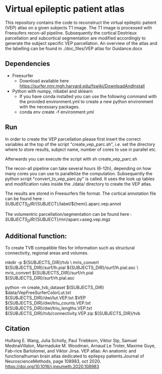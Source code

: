 # Virtual epileptic patient atlas 

This repository contains the code to reconstruct the virtual epileptic patient (VEP) atlas on a given subjects T1 image. 
The T1 image is processed with Freesufers recon-all pipeline. 
Subsequently the cortical Destrieux parcellation and subcortical segmentation are modified accordingly to generate the subject specific VEP parcellation.
An overview of the atlas and the labelling can be found in 
./doc_files/VEP atlas for Guidance.docx

## Dependencies
* Freesurfer 
	* Download available here https://surfer.nmr.mgh.harvard.edu/fswiki/DownloadAndInstall
* Python with numpy, nibabel and sklearn 
	* If you have conda installed you can use the following command with the provided environment.yml to create a new python environment with the necessary packages.
	* conda env create -f environment.yml
	


## Run 

In order to create the VEP parcellation please first insert the correct variables at the top of the script "create_vep_parc.sh", i.e. set the directory where to store results, subject name, number of cores to use in parallel etc.

Afterwards you can execute the script with 
sh create_vep_parc.sh

The recon-all pipeline can take several hours (6-12h), depending on how many cores you can use to parallelize the computation. 
Subsequently the python script "convert_to_vep_parc.py" is called. 
It uses the look up tables and modification rules inside the ./data/ directory to create the VEP atlas. 

The results are stored in Freesurfers file format.
The cortical annotation file can be found here :
${SUBJECTS_DIR}/${SUBJECT}/label/${hemi}.aparc.vep.annot

The volumentric parcellation/segmentation can be found here :
${SUBJECTS_DIR}/${SUBJECT}/mri/aparc+aseg.vep.mgz

## Additional function: 
To create TVB compatible files for information such as structural connectivity, regional areas and volumes. 

mkdir -p ${SUBJECTS_DIR}/tvb \\
mris_convert ${SUBJECTS_DIR}/surf/lh.pial ${SUBJECTS_DIR}/surf/lh.pial.asc \\
mris_convert ${SUBJECTS_DIR}/surf/rh.pial ${SUBJECTS_DIR}/surf/rh.pial.asc

python -m create_tvb_dataset ${SUBJECTS_DIR} \
$data/VepFreeSurferColorLut.txt \
${SUBJECTS_DIR}/dwi/lut.VEP.txt $VEP \
${SUBJECTS_DIR}/dwi/triu_counts.VEP.txt ${SUBJECTS_DIR}/dwi/triu_lengths.VEP.txt \
${SUBJECTS_DIR}/tvb/connectivity.VEP.zip ${SUBJECTS_DIR}/tvb


## Citation
Huifang E. Wang, Julia Scholly, Paul Triebkorn, Viktor Sip, Samuel MedinaVillalon, Marmaduke M. Woodman, Arnaud Le Troter, Maxime Guye, Fab-rice Bartolomei, and Viktor Jirsa.  VEP atlas:  An anatomic and functionalhuman brain atlas dedicated to epilepsy patients.Journal of NeuroscienceMethods, page 108983, oct 2020.
https://doi.org/10.1016/j.jneumeth.2020.108983
